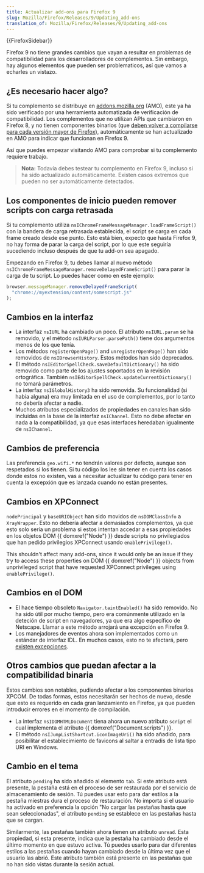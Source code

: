```yaml
---
title: Actualizar add-ons para Firefox 9
slug: Mozilla/Firefox/Releases/9/Updating_add-ons
translation_of: Mozilla/Firefox/Releases/9/Updating_add-ons
---
```


{{FirefoxSidebar}}

Firefox 9 no tiene grandes cambios que vayan a resultar en problemas de compatibilidad para los desarrolladores de complementos. Sin embargo, hay algunos elementos que pueden ser problematicos, así que vamos a echarles un vistazo.

## ¿Es necesario hacer algo?

Si tu complemento se distribuye en [addons.mozilla.org](https://addons.mozilla.org/es/firefox/) (AMO), este ya ha sido verificado por una herramienta automatizada de verificación de compatibilidad. Los complementos que no utilizan APIs que cambiaron en Firefox 8, y no tienen componentes binarios (que [deben volver a compilarse para cada versión mayor de Firefox](/es/docs/Mozilla/Developer_guide/Interface_Compatibility#binary_interfaces)), automáticamente se han actualizado en AMO para indicar que funcionan en Firefox 9.

Así que puedes empezar visitando AMO para comprobar si tu complemento requiere trabajo.

> **Nota:** Todavía debes testear tu complemento en Firefox 9, incluso si ha sido actualizado automáticamente. Existen casos extremos que pueden no ser automáticamente detectados.

## Los componentes de inicio pueden remover scripts con carga retrasada

Si tu complemento utiliza `nsIChromeFrameMessageManager.loadFrameScript()` con la bandera de carga retrasada establecida, el script se carga en cada frame creado desde ese punto. Esto está bien, expecto que hasta Firefox 9, no hay forma de parar la carga del script, por lo que este seguiría sucediendo incluso después de que tu add-on sea apagado.

Empezando en Firefox 9, tu debes llamar al nuevo método `nsIChromeFrameMessageManager.removeDelayedFrameScript()` para parar la carga de tu script. Lo puedes hacer como en este ejemplo:

```js
browser.messageManager.removeDelayedFrameScript(
  "chrome://myextension/content/somescript.js"
);
```

## Cambios en la interfaz

- La interfaz `nsIURL` ha cambiado un poco. El atributo `nsIURL.param` se ha removido, y el método `nsIURLParser.parsePath()` tiene dos argumentos menos de los que tenía.
- Los métodos `registerOpenPage()` and `unregisterOpenPage()` han sido removidos de `nsIBrowserHistory`. Estos métodos han sido deprecados.
- El método `nsIEditorSpellCheck.saveDefaultDictionary()` ha sido removido como parte de los ajustes soportados en la revisión ortográfica. También `nsIEditorSpellCheck.updateCurrentDictionary()` no tomará parámetros.
- La interfaz `nsIGlobalHistory3` ha sido removida. Su funcionalidad (si había alguna) era muy limitada en el uso de complementos, por lo tanto no debería afectar a nadie.
- Muchos atributos especializados de propiedades en canales han sido incluidas en la base de la interfaz `nsIChannel`. Esto no debe afectar en nada a la compatibilidad, ya que esas interfaces heredaban igualmente de `nsIChannel`.

## Cambios de preferencia

Las preferencia `geo.wifi.*` no tendrán valores por defecto, aunque son respetados si los tienen. Si tu código los lee sin tener en cuenta los casos donde estos no existen, vas a necesitar actualizar tu código para tener en cuenta la excepxión que es lanzada cuando no están presentes.

## Cambios en XPConnect

`nodePrincipal` y `baseURIObject` han sido movidos de `nsDOMClassInfo` a `XrayWrapper`. Esto no debería afectar a demasiados complementos, ya que esto solo sería un problema si estos intentan accedar a esas propiedades en los objetos DOM {{ domxref("Node") }} desde scripts no privilegiados que han pedido privilegios XPConnect usando `enablePrivilege()`.

This shouldn't affect many add-ons, since it would only be an issue if they try to access these properties on DOM {{ domxref("Node") }} objects from unprivileged script that have requested XPConnect privileges using `enablePrivilege()`.

## Cambios en el DOM

- El hace tiempo obsoleto `Navigator.taintEnabled()` ha sido removido. No ha sido útil por mucho tiempo, pero era comúnmente utilizado en la deteción de script en navegadores, ya que era algo específico de Netscape. Llamar a este método arrojará una excepción en Firefox 9.
- Los manejadores de eventos ahora son implementados como un estándar de interfaz IDL. En muchos casos, esto no te afectará, pero [existen excepciones](/es/docs/Web/Events/Event_handlers#event_handler_changes_in_firefox_9).

## Otros cambios que puedan afectar a la compatibilidad binaria

Estos cambios son notables, pudiendo afectar a los componentes binarios XPCOM. De todas formas, estos necesitarán ser hechos de nuevo, desde que esto es requerido en cada gran lanzamiento en Firefox, ya que pueden introducir errores en el momento de compilación.

- La interfaz `nsIDOMHTMLDocument` tiena ahora un nuevo atributo `script` el cual implementa el atributo {{ domxref("Document.scripts") }}.
- El método `nsIJumpListShortcut.iconImageUri()` ha sido añadido, para posibilitar el establecimiento de favicons al saltar a entradis de lista tipo URI en Windows.

## Cambio en el tema

El atributo `pending` ha sido añadido al elemento `tab`. Si este atributo está presente, la pestaña está en el proceso de ser restaurada por el servicio de almacenamiento de sesión. Tú puedes usar esto para dar estilos a la pestaña miestras dura el proceso de restauración. No importa si el usuario ha activado en preferencia la opción "No cargar las pestañas hasta que sean seleccionadas", el atributo `pending` se establece en las pestañas hasta que se cargan.

Similarmente, las pestañas también ahora tienen un atributo `unread`. Esta propiedad, si esta presente, indica que la pestaña ha cambiado desde el último momento en que estuvo activa. Tú puedes usarlo para dar diferentes estilos a las pestañas cuando hayan cambiado desde la última vez que el usuario las abrió. Este atributo también está presente en las pestañas que no han sido vistas durante la sesión actual.

